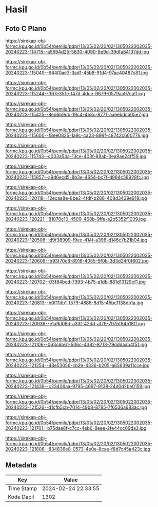 # Hasil

## Foto C Plano

https://sirekap-obj-formc.kpu.go.id/0b54/pemilu/pdpr/13/05/02/20/02/1305022002035-20240223-114715--a5694d25-5830-4090-8e9d-39dfa84137dd.jpg

https://sirekap-obj-formc.kpu.go.id/0b54/pemilu/pdpr/13/05/02/20/02/1305022002035-20240223-115049--684f0ae3-3ad1-45b8-91d4-97ac40487c81.jpg

https://sirekap-obj-formc.kpu.go.id/0b54/pemilu/pdpr/13/05/02/20/02/1305022002035-20240223-115244--367e351e-f47d-4dce-9679-0579aa97eaff.jpg

https://sirekap-obj-formc.kpu.go.id/0b54/pemilu/pdpr/13/05/02/20/02/1305022002035-20240223-115425--8ed6b9db-19c4-4e3c-8771-aaeebdca05e7.jpg

https://sirekap-obj-formc.kpu.go.id/0b54/pemilu/pdpr/13/05/02/20/02/1305022002035-20240223-115600--f8ee0825-1a9c-4a23-899f-48742c600776.jpg

https://sirekap-obj-formc.kpu.go.id/0b54/pemilu/pdpr/13/05/02/20/02/1305022002035-20240223-115743--c003a54a-13ce-403f-88ab-3ea9ae24ff59.jpg

https://sirekap-obj-formc.kpu.go.id/0b54/pemilu/pdpr/13/05/02/20/02/1305022002035-20240223-115857--a9d6ecd5-8b3e-4654-bc7f-d984c58928fc.jpg

https://sirekap-obj-formc.kpu.go.id/0b54/pemilu/pdpr/13/05/02/20/02/1305022002035-20240223-120118--12ecaa8e-8be2-4fdf-b288-408d3429e918.jpg

https://sirekap-obj-formc.kpu.go.id/0b54/pemilu/pdpr/13/05/02/20/02/1305022002035-20240223-120221--81870c10-4509-468b-9ffe-a2b5352f1039.jpg

https://sirekap-obj-formc.kpu.go.id/0b54/pemilu/pdpr/13/05/02/20/02/1305022002035-20240223-120506--d9f38909-f9ec-414f-a396-d146c7b21b04.jpg

https://sirekap-obj-formc.kpu.go.id/0b54/pemilu/pdpr/13/05/02/20/02/1305022002035-20240223-120609--b93f70c8-8916-4055-9f0b-3d3d24f0f602.jpg

https://sirekap-obj-formc.kpu.go.id/0b54/pemilu/pdpr/13/05/02/20/02/1305022002035-20240223-120702--03f84bcd-7393-4b75-a1db-881d13129cf1.jpg

https://sirekap-obj-formc.kpu.go.id/0b54/pemilu/pdpr/13/05/02/20/02/1305022002035-20240223-120813--b0f11db1-f579-4886-8d15-45bc1138db1a.jpg

https://sirekap-obj-formc.kpu.go.id/0b54/pemilu/pdpr/13/05/02/20/02/1305022002035-20240223-120936--e1a9d08d-a33f-42dd-af79-797bf845181f.jpg

https://sirekap-obj-formc.kpu.go.id/0b54/pemilu/pdpr/13/05/02/20/02/1305022002035-20240223-121106--063c6b61-506c-4382-8713-79dddaab4f51.jpg

https://sirekap-obj-formc.kpu.go.id/0b54/pemilu/pdpr/13/05/02/20/02/1305022002035-20240223-121254--48e53056-cb2e-4336-b205-a65939a11cce.jpg

https://sirekap-obj-formc.kpu.go.id/0b54/pemilu/pdpr/13/05/02/20/02/1305022002035-20240223-121439--c23406aa-9795-4697-9138-24d0d2be0159.jpg

https://sirekap-obj-formc.kpu.go.id/0b54/pemilu/pdpr/13/05/02/20/02/1305022002035-20240223-121526--d1cfb5cb-7014-49b8-8795-7f6536a683ac.jpg

https://sirekap-obj-formc.kpu.go.id/0b54/pemilu/pdpr/13/05/02/20/02/1305022002035-20240223-121701--b75daa8f-c7cc-4eb6-8eee-2fe44cc09da3.jpg

https://sirekap-obj-formc.kpu.go.id/0b54/pemilu/pdpr/13/05/02/20/02/1305022002035-20240223-121808--834836e8-0573-4e0e-8cae-f8d7c45a423c.jpg


## Metadata

| Key        | Value               |
| ---------- | ------------------- |
| Time Stamp | 2024-02-24 22:33:55 |
| Kode Dapil | 1302                |



